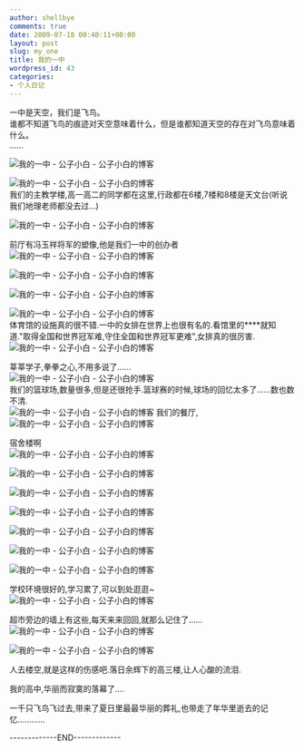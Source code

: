 ```yaml
---
author: shellbye
comments: true
date: 2009-07-18 00:40:11+00:00
layout: post
slug: my_one
title: 我的一中
wordpress_id: 43
categories:
- 个人日记
---
```


  
一中是天空，我们是飞鸟。   
谁都不知道飞鸟的痕迹对天空意味着什么，但是谁都知道天空的存在对飞鸟意味着什么。   
......   
  
[](http://img.bimg.126.net/photo/SetrgJKTCrc-dbZKcbYKsw==/3695484969234440209.jpg)![我的一中 - 公子小白 - 公子小白的博客](http://img.bimg.126.net/photo/SetrgJKTCrc-dbZKcbYKsw==/3695484969234440209.jpg)   
  
[](http://img.bimg.126.net/photo/RGZhuEJmlz-mUuccaODi2w==/2030841956967640579.jpg)![我的一中 - 公子小白 - 公子小白的博客](http://img.bimg.126.net/photo/RGZhuEJmlz-mUuccaODi2w==/2030841956967640579.jpg)   
我们的主教学楼,高一高二的同学都在这里,行政都在6楼,7楼和8楼是天文台(听说我们地理老师都没去过...)   
  
  
[](http://img.bimg.126.net/photo/RdHkxJWxwEJfRKTc49J7CA==/2557200163416675917.jpg)![我的一中 - 公子小白 - 公子小白的博客](http://img.bimg.126.net/photo/RdHkxJWxwEJfRKTc49J7CA==/2557200163416675917.jpg)   
  
前厅有冯玉祥将军的塑像,他是我们一中的创办者  
[](http://img.bimg.126.net/photo/VgwOTIjLoOFQnK_GAR4ocQ==/3695484969234440213.jpg)![我的一中 - 公子小白 - 公子小白的博客](http://img.bimg.126.net/photo/VgwOTIjLoOFQnK_GAR4ocQ==/3695484969234440213.jpg)   
  
[](http://img.bimg.126.net/photo/i4RMnM1kTV1z-yc86m-DZQ==/3940649673949435728.jpg)![我的一中 - 公子小白 - 公子小白的博客](http://img.bimg.126.net/photo/i4RMnM1kTV1z-yc86m-DZQ==/3940649673949435728.jpg)   
  
  
  
[](http://img.bimg.126.net/photo/-UWofg-2vDIJ6r6PAjn_fg==/3695484969234440215.jpg)![我的一中 - 公子小白 - 公子小白的博客](http://img.bimg.126.net/photo/-UWofg-2vDIJ6r6PAjn_fg==/3695484969234440215.jpg)   
  
[](http://img.bimg.126.net/photo/15qJPwvKc8zYdmPgrAv-Nw==/2557200163416675918.jpg)![我的一中 - 公子小白 - 公子小白的博客](http://img.bimg.126.net/photo/15qJPwvKc8zYdmPgrAv-Nw==/2557200163416675918.jpg)  
体育馆的设施真的很不错.一中的女排在世界上也很有名的.看馆里的****就知道."取得全国和世界冠军难,守住全国和世界冠军更难",女排真的很厉害.   
[](http://img.bimg.126.net/photo/_3B3KO7imFIUB2srOI1AQw==/2030841956967640587.jpg)![我的一中 - 公子小白 - 公子小白的博客](http://img.bimg.126.net/photo/_3B3KO7imFIUB2srOI1AQw==/2030841956967640587.jpg)   
  
莘莘学子,拳拳之心,不用多说了......   
[](http://img.bimg.126.net/photo/TbVlto6-8mH043ue0C_osQ==/2030841956967640588.jpg)![我的一中 - 公子小白 - 公子小白的博客](http://img.bimg.126.net/photo/TbVlto6-8mH043ue0C_osQ==/2030841956967640588.jpg)   
我们的篮球场,数量很多,但是还很抢手.篮球赛的时候,球场的回忆太多了......数也数不清.   
[](http://img.bimg.126.net/photo/Hn3ZTt11aTmg7RqlAK-edA==/3940649673949435731.jpg)![我的一中 - 公子小白 - 公子小白的博客](http://img.bimg.126.net/photo/Hn3ZTt11aTmg7RqlAK-edA==/3940649673949435731.jpg) 我们的餐厅,   
[](http://img.bimg.126.net/photo/ERP-AsG6ABGPrCNmDT-sZA==/3940649673949435732.jpg)![我的一中 - 公子小白 - 公子小白的博客](http://img.bimg.126.net/photo/ERP-AsG6ABGPrCNmDT-sZA==/3940649673949435732.jpg)   
  
宿舍楼啊   
[](http://img.bimg.126.net/photo/-ekDADY_9iJJshEHhj1p9w==/2557200163416675920.jpg)![我的一中 - 公子小白 - 公子小白的博客](http://img.bimg.126.net/photo/-ekDADY_9iJJshEHhj1p9w==/2557200163416675920.jpg)   
  
  
[](http://img.bimg.126.net/photo/DNxGKAfwciRcYXKDvS7dhw==/2030841956967640593.jpg)![我的一中 - 公子小白 - 公子小白的博客](http://img.bimg.126.net/photo/DNxGKAfwciRcYXKDvS7dhw==/2030841956967640593.jpg)   
  
[](http://img.bimg.126.net/photo/Bm8p_AcqsZVJqXuT0m9wkA==/3940649673949435734.jpg)![我的一中 - 公子小白 - 公子小白的博客](http://img.bimg.126.net/photo/Bm8p_AcqsZVJqXuT0m9wkA==/3940649673949435734.jpg)   
  
[](http://img.bimg.126.net/photo/2R2kqMz0g8cMd0jkapp1tw==/2030841956967640595.jpg)![我的一中 - 公子小白 - 公子小白的博客](http://img.bimg.126.net/photo/2R2kqMz0g8cMd0jkapp1tw==/2030841956967640595.jpg)   
  
[](http://img.bimg.126.net/photo/SNgTAZdPu0gMBKjm7nERsg==/3940649673949435738.jpg)![我的一中 - 公子小白 - 公子小白的博客](http://img.bimg.126.net/photo/SNgTAZdPu0gMBKjm7nERsg==/3940649673949435738.jpg)   
  
[](http://img.bimg.126.net/photo/DnqRvVaTLnqbqIi75Qj3TA==/4239294624239440133.jpg)![我的一中 - 公子小白 - 公子小白的博客](http://img.bimg.126.net/photo/DnqRvVaTLnqbqIi75Qj3TA==/4239294624239440133.jpg)   
  
[](http://img.bimg.126.net/photo/j-DY3QtxfnnqO31mccSPiw==/2030841956967640598.jpg)![我的一中 - 公子小白 - 公子小白的博客](http://img.bimg.126.net/photo/j-DY3QtxfnnqO31mccSPiw==/2030841956967640598.jpg)   
  
学校环境很好的,学习累了,可以到处逛逛~   
[](http://img.bimg.126.net/photo/iusXPF6uwG9jCST1qzdbZw==/3695484969234440221.jpg)![我的一中 - 公子小白 - 公子小白的博客](http://img.bimg.126.net/photo/iusXPF6uwG9jCST1qzdbZw==/3695484969234440221.jpg)   
  
超市旁边的墙上有这些,每天来来回回,就那么记住了......   
[](http://img.bimg.126.net/photo/SNgTAZdPu0gMBKjm7nERsg==/3940649673949435738.jpg)![我的一中 - 公子小白 - 公子小白的博客](http://img.bimg.126.net/photo/SNgTAZdPu0gMBKjm7nERsg==/3940649673949435738.jpg)   
  
  
[](http://img.bimg.126.net/photo/SB0Ra-Kieii0Bll0LfSF0A==/4239294624239440135.jpg)![我的一中 - 公子小白 - 公子小白的博客](http://img.bimg.126.net/photo/SB0Ra-Kieii0Bll0LfSF0A==/4239294624239440135.jpg)   
  
人去楼空,就是这样的伤感吧.落日余辉下的高三楼,让人心酸的流泪.   
  
我的高中,华丽而寂寞的落幕了....   
  
一千只飞鸟飞过去,带来了夏日里最最华丽的葬礼,也带走了年华里逝去的记忆............   
  
  
  
  
-------------END-------------
